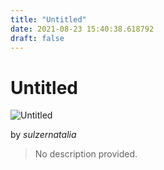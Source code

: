 ```yaml
---
title: "Untitled"
date: 2021-08-23 15:40:38.618792
draft: false
---
```


# Untitled

![Untitled](../images/5fa760d6-0452-11ec-8615-1e00f30e0089.png)

by *sulzernatalia*



> No description provided.